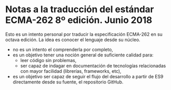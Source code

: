 #  Notas a la traducción del estándar ECMA-262 8º edición. Junio 2018

Esto es un intento personal por traducir la especificación ECMA-262 en su octava edición. La idea es conocer el lenguaje desde su núcleo. 

- no es un intento el comprenderla por completo, 
- es un objetivo tener una noción general de suficiente calidad para:
    - leer código sin problemas,
    - ser capaz de indagar en documentación de tecnologías relacionadas con mayor facilidad (librerías, frameworks, etc),
- es un objetivo ser capaz de seguir el flujo del desarrollo a partir de ES9 directamente desde su fuente, el repositorio GitHub. 




